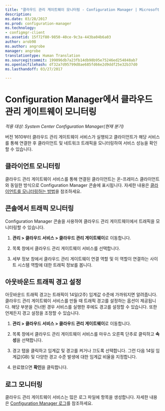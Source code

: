 ```yaml
---
title: "클라우드 관리 게이트웨이 모니터링 - Configuration Manager | Microsoft 문서"
description: 
ms.date: 03/28/2017
ms.prod: configuration-manager
ms.technology:
- configmgr-client
ms.assetid: 15f72f80-9850-40ce-9c3a-443ba04b6a03
author: arob98
ms.author: angrobe
manager: angrobe
translationtype: Human Translation
ms.sourcegitcommit: 199096db7a23fb14db98b95e75246ed254848ab7
ms.openlocfilehash: df32a7d95799d8ae685fd66e2d9ddf25e32b37d0
ms.lasthandoff: 03/27/2017

---
```


# <a name="monitor-cloud-management-gateway-in-configuration-manager"></a>Configuration Manager에서 클라우드 관리 게이트웨이 모니터링

*적용 대상: System Center Configuration Manager(현재 분기)*

버전 1610부터 클라우드 관리 게이트웨이 서비스가 실행되고 클라이언트가 해당 서비스를 통해 연결한 후 클라이언트 및 네트워크 트래픽을 모니터링하여 서비스 성능을 확인할 수 있습니다.

## <a name="monitor-clients"></a>클라이언트 모니터링

클라우드 관리 게이트웨이 서비스를 통해 연결된 클라이언트는 온-프레미스 클라이언트와 동일한 방식으로 Configuration Manager 콘솔에 표시됩니다. 자세한 내용은 [클라이언트를 모니터링하는 방법](monitor-clients.md)을 참조하세요.

## <a name="monitor-traffic-in-the-console"></a>콘솔에서 트래픽 모니터링

Configuration Manager 콘솔을 사용하여 클라우드 관리 게이트웨이에서 트래픽을 모니터링할 수 있습니다.

1. **관리 > 클라우드 서비스 > 클라우드 관리 게이트웨이**로 이동합니다.

2. 목록 창에서 클라우드 관리 게이트웨이 서비스를 선택합니다.

3. 세부 정보 창에서 클라우드 관리 게이트웨이 연결 역할 및 이 역할이 연결하는 사이트 시스템 역할에 대한 트래픽 정보를 봅니다.

## <a name="set-up-outbound-traffic-alerts"></a>아웃바운드 트래픽 경고 설정

아웃바운드 트래픽 경고는 트래픽이 14일(2주) 임계값 수준에 가까워지면 알려줍니다. 클라우드 관리 게이트웨이 서비스를 만들 때 트래픽 경고를 설정하는 옵션이 제공됩니다. 해당 부분을 건너뛴 경우 서비스를 실행한 후에도 경고를 설정할 수 있습니다. 또한 언제든지 경고 설정을 조정할 수 있습니다.

1. **관리 > 클라우드 서비스 > 클라우드 관리 게이트웨이**로 이동합니다.

2. 목록 창에서 클라우드 관리 게이트웨이 서비스를 마우스 오른쪽 단추로 클릭하고 **속성**을 선택합니다.

3. 경고 탭을 클릭하고 임계값 및 경고를 켜거나 끄도록 선택합니다. 그런 다음 14일 임계값(GB) 및 다양한 경고 수준 발생에 대한 임계값 비율을 지정합니다.

4. 완료했으면 **확인**을 클릭합니다.

## <a name="monitor-logs"></a>로그 모니터링

클라우드 관리 게이트웨이 서비스는 많은 로그 파일에 항목을 생성합니다. 자세한 내용은 [Configuration Manager 로그](/sccm/core/plan-design/hierarchy/log-files)를 참조하세요.

